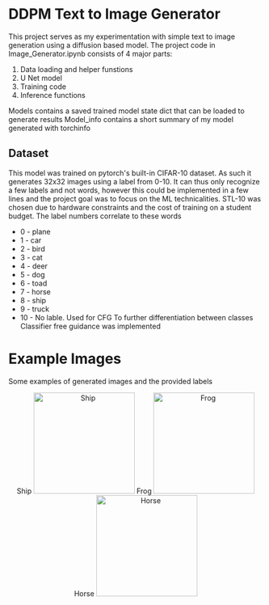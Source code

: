 # DDPM Text to Image Generator

This project serves as my experimentation with simple text to image generation using a diffusion based model.
The project code in Image_Generator.ipynb consists of 4 major parts:
1. Data loading and helper funstions
2. U Net model
3. Training code 
4. Inference functions

Models contains a saved trained model state dict that can be loaded to generate results
Model_info contains a short summary of my model generated with torchinfo

## Dataset
This model was trained on pytorch's built-in CIFAR-10 dataset. As such it generates 32x32 images using a label from 0-10. It can thus only recognize a few labels and not words, however this could be implemented in a few lines and the project goal was to focus on the ML technicalities. STL-10 was chosen due to hardware constraints and the cost of training on a student budget.
The label numbers correlate to these words
* 0 - plane
* 1 - car
* 2 - bird
* 3 - cat 
* 4 - deer
* 5 - dog
* 6 - toad
* 7 - horse
* 8 - ship
* 9 - truck
* 10 - No lable. Used for CFG
To further differentiation between classes Classifier free guidance was implemented

# Example Images
Some examples of generated images and the provided labels
<p align="center">
Ship
<img width="200" alt="Ship" src="https://github.com/user-attachments/assets/51d4e78b-c8b7-4024-ab83-eb9036ecaf03" />
Frog
<img width="200" alt="Frog" src="https://github.com/user-attachments/assets/475ad492-eddc-49fd-8e48-84acae8cb6bb" />
Horse
<img width="200" alt="Horse" src="https://github.com/user-attachments/assets/40dacd9d-d11c-4f98-9caa-9dbc23661adc" />
</p>
